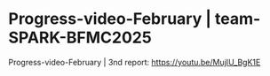 # Progress-video-February | team-SPARK-BFMC2025
Progress-video-February | 3nd report: https://youtu.be/MujIU_BgK1E
